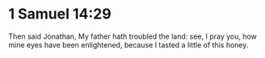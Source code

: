 # 1 Samuel 14:29

Then said Jonathan, My father hath troubled the land: see, I pray you, how mine eyes have been enlightened, because I tasted a little of this honey.